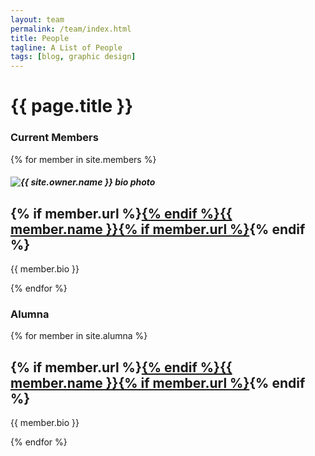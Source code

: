 ```yaml
---
layout: team
permalink: /team/index.html
title: People
tagline: A List of People
tags: [blog, graphic design]
---
```


<h1 itemprop="name">{{ page.title }}</h1>
   
<h3>Current Members</h3>


  {% for member in site.members %}
<article itemscope itemtype="http://schema.org/BlogPosting" itemprop="blogPost">
      <h5><img src="{{ site.url }}/images/{{ member.avatar }}" class="team-photo" alt="{{ site.owner.name }} bio photo"></h5>
      <h2 itemprop="headline">{% if member.url %}<a href="{{ member.url }}" rel="bookmark" target="_blank">{% endif %}{{ member.name }}{% if member.url %}</a>{% endif %}</h2>
      <p itemprop="text">{{ member.bio }}</p>
</article>
  {% endfor %}

<h3>Alumna</h3>


  {% for member in site.alumna %} 
<article itemscope itemtype="http://schema.org/BlogPosting" itemprop="blogPost">
      <h2 itemprop="headline">{% if member.url %}<a href="{{ member.url }}" rel="bookmark" target="_blank">{% endif %}{{ member.name }}{% if member.url %}</a>{% endif %}</h2>
      <p itemprop="text">{{ member.bio }}</p>
</article>
  {% endfor %}